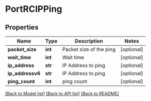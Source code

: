 # PortRCIPPing

## Properties
Name | Type | Description | Notes
------------ | ------------- | ------------- | -------------
**packet_size** | **int** | Packet size of the ping | [optional] 
**wait_time** | **int** | Wait time | [optional] 
**ip_address** | **str** | IP Address to ping | [optional] 
**ip_addressv6** | **str** | IP Address to ping | [optional] 
**ping_count** | **int** | ping count | [optional] 

[[Back to Model list]](../README.md#documentation-for-models) [[Back to API list]](../README.md#documentation-for-api-endpoints) [[Back to README]](../README.md)


